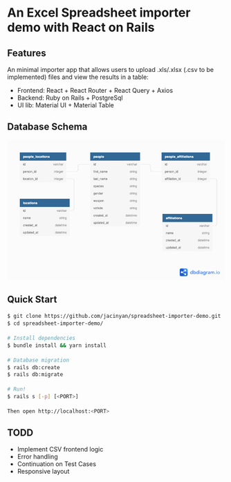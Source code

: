 # An Excel Spreadsheet importer demo with React on Rails

## Features

An minimal importer app that allows users to upload .xls/.xlsx (.csv to be implemented) files and view the results in a table:

- Frontend: React + React Router + React Query + Axios
- Backend: Ruby on Rails + PostgreSql
- UI lib: Material UI + Material Table

## Database Schema

![Schema](./app/assets/images/dbschema.png)

## Quick Start

```sh
$ git clone https://github.com/jacinyan/spreadsheet-importer-demo.git
$ cd spreadsheet-importer-demo/

# Install dependencies
$ bundle install && yarn install

# Database migration
$ rails db:create
$ rails db:migrate

# Run!
$ rails s [-p] [<PORT>]

Then open http://localhost:<PORT>
```

## TODD

- Implement CSV frontend logic
- Error handling
- Continuation on Test Cases
- Responsive layout
